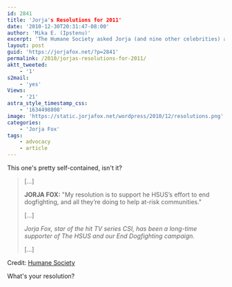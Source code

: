 ```yaml
---
id: 2841
title: 'Jorja's Resolutions for 2011'
date: '2010-12-30T20:31:47-08:00'
author: 'Mika E. (Ipstenu)'
excerpt: 'The Humane Society asked Jorja (and nine other celebrities) about their resolutions for 2011.'
layout: post
guid: 'https://jorjafox.net/?p=2841'
permalink: /2010/jorjas-resolutions-for-2011/
aktt_tweeted:
    - '1'
s2mail:
    - 'yes'
Views:
    - '21'
astra_style_timestamp_css:
    - '1634498808'
image: 'https://static.jorjafox.net/wordpress/2010/12/resolutions.png'
categories:
    - 'Jorja Fox'
tags:
    - advocacy
    - article
---
```


This one's pretty self-contained, isn't it?

<blockquote>[...]

**JORJA FOX:** "My resolution is to support he HSUS’s effort to end dogfighting, and all they’re doing to help at-risk communities."

[...]

_Jorja Fox, star of the hit TV series CSI, has been a long-time supporter of The HSUS and our End Dogfighting campaign._

[...]
</blockquote>

Credit: <a href="http://www.humanesociety.org/news/news/2010/12/2011_celebrity_resolutions.html">Humane Society</a>

What's your resolution?

